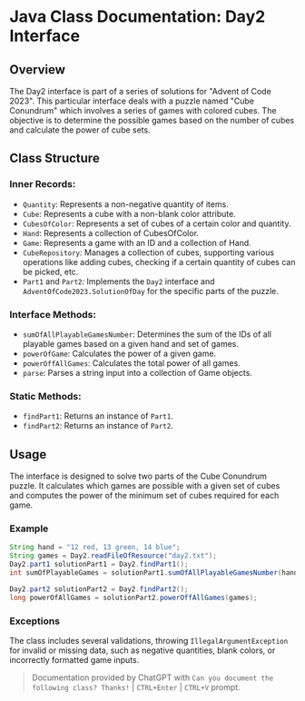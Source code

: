 # Java Class Documentation: Day2 Interface

## Overview
The Day2 interface is part of a series of solutions for "Advent of Code 2023". This particular interface deals with a puzzle named "Cube Conundrum" which involves a series of games with colored cubes. The objective is to determine the possible games based on the number of cubes and calculate the power of cube sets.

## Class Structure

### Inner Records:

* `Quantity`: Represents a non-negative quantity of items.
* `Cube`: Represents a cube with a non-blank color attribute.
* `CubesOfColor`: Represents a set of cubes of a certain color and quantity.
* `Hand`: Represents a collection of CubesOfColor.
* `Game`: Represents a game with an ID and a collection of Hand.
* `CubeRepository`: Manages a collection of cubes, supporting various operations like adding cubes, checking if a certain quantity of cubes can be picked, etc.
* `Part1` and `Part2`: Implements the `Day2` interface and `AdventOfCode2023.SolutionOfDay` for the specific parts of the puzzle.

### Interface Methods:

* `sumOfAllPlayableGamesNumber`: Determines the sum of the IDs of all playable games based on a given hand and set of games.
* `powerOfGame`: Calculates the power of a given game.
* `powerOffAllGames`: Calculates the total power of all games.
* `parse`: Parses a string input into a collection of Game objects.

### Static Methods:

* `findPart1`: Returns an instance of `Part1`.
* `findPart2`: Returns an instance of `Part2`.

## Usage

The interface is designed to solve two parts of the Cube Conundrum puzzle. It calculates which games are possible with a given set of cubes and computes the power of the minimum set of cubes required for each game.

### Example

```java
String hand = "12 red, 13 green, 14 blue";
String games = Day2.readFileOfResource("day2.txt");
Day2.part1 solutionPart1 = Day2.findPart1();
int sumOfPlayableGames = solutionPart1.sumOfAllPlayableGamesNumber(hand, games);

Day2.part2 solutionPart2 = Day2.findPart2();
long powerOfAllGames = solutionPart2.powerOffAllGames(games);
```

### Exceptions

The class includes several validations, throwing `IllegalArgumentException` for invalid or missing data, such as negative quantities, blank colors, or incorrectly formatted game inputs.

> Documentation provided by ChatGPT with `Can you document the following class? Thanks!` | `CTRL+Enter` | `CTRL+V` prompt.